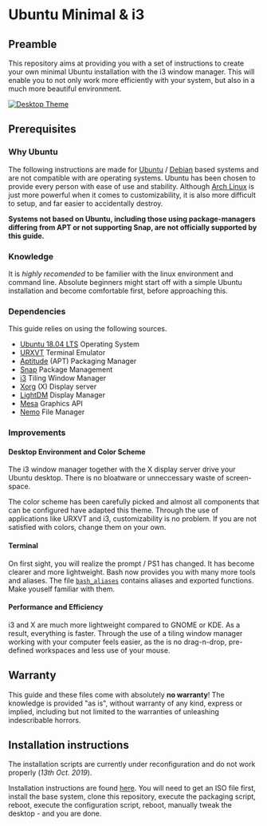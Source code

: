 # Ubuntu Minimal & i3

## Preamble

This repository aims at providing you with a set of instructions to create your own minimal Ubuntu installation with the i3 window manager. This will enable you to not only work more efficiently with your system, but also in a much more beautiful environment.

[![Desktop Theme](resources/others/desktopTheme.png)](https://www.reddit.com/r/unixporn/)

## Prerequisites

### Why Ubuntu

The following instructions are made for [Ubuntu](https://wiki.archlinux.org/index.php/Arch_compared_to_other_distributions#Ubuntu) / [Debian](https://wiki.archlinux.org/index.php/Arch_compared_to_other_distributions#General) based systems and are not compatible with are operating systems. Ubuntu has been chosen to provide every person with ease of use and stability. Although [Arch Linux](https://wiki.archlinux.org/index.php/Arch_Linux) is just more powerful when it comes to customizability, it is also more difficult to setup, and far easier to accidentally destroy.

**Systems not based on Ubuntu, including those using package-managers differing from APT or not supporting Snap, are not officially supported by this guide.**

### Knowledge

It is *highly recomended* to be familier with the linux environment and command line. Absolute beginners might start off with a simple Ubuntu installation and become comfortable first, before approaching this.

### Dependencies

This guide relies on using the following sources.

* [Ubuntu 18.04 LTS](http://releases.ubuntu.com/18.04/) Operating System
* [URXVT](https://wiki.archlinux.org/index.php/Rxvt-unicode) Terminal Emulator
* [Aptitude](https://wiki.debian.org/Aptitude) (APT) Packaging Manager
* [Snap](https://wiki.archlinux.org/index.php/Snap) Package Management
* [i3](https://wiki.archlinux.org/index.php/I3) Tiling Window Manager
* [Xorg](https://wiki.archlinux.org/index.php/Xorg) (X) Display server
* [LightDM](https://wiki.archlinux.org/index.php/LightDM) Display Manager
* [Mesa](https://en.wikipedia.org/wiki/Mesa_%28computer_graphics%29) Graphics API
* [Nemo](https://wiki.archlinux.org/index.php/Nemo) File Manager

### Improvements

#### Desktop Environment and Color Scheme

The i3 window manager together with the X display server drive your Ubuntu desktop. There is no bloatware or unneccessary waste of screen-space.

The color scheme has been carefully picked and almost all components that can be configured have adapted this theme. Through the use of applications like URXVT and i3, customizability is no problem. If you are not satisfied with colors, change them on your own.

#### Terminal

On first sight, you will realize the prompt / PS1 has changed. It has become clearer and more lightweight. Bash now provides you with many more tools and aliases. The file [`bash_aliases`](resources/bash/.bash_aliases) contains aliases and exported functions. Make youself familiar with them.

#### Performance and Efficiency

i3 and X are much more lightweight compared to GNOME or KDE. As a result, everything is faster. Through the use of a tiling window manager working with your computer feels easier, as the is no drag-n-drop, pre-defined workspaces and less use of your mouse.

## Warranty

This guide and these files come with absolutely **no warranty**! The knowledge is provided "as is", without warranty of any kind, express or implied, including but not limited to the warranties of unleashing indescribable horrors.

## Installation instructions

The installation scripts are currently under reconfiguration and do not work properly (*13th Oct. 2019*).

Installation instructions are found [here](./INSTALL.md). You will need to get an ISO file first, install the base system, clone this repository, execute the packaging script, reboot, execute the configuration script, reboot, manually tweak the desktop - and you are done.
